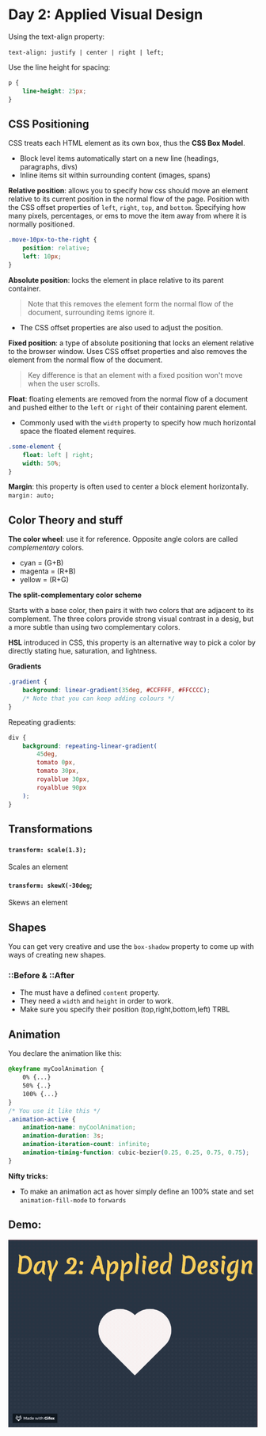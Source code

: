 # Day 2: Applied Visual Design

Using the text-align property:

`text-align: justify | center | right | left;`

Use the line height for spacing:
```css
p {
    line-height: 25px;
}
```

## CSS Positioning

CSS treats each HTML element as its own box, thus the **CSS Box Model**. 

* Block level items automatically start on a new line (headings, paragraphs, divs)
* Inline items sit within surrounding content (images, spans)

**Relative position**: allows you to specify how css should move an element relative to its current position in the normal flow of the page. Position with the CSS offset properties of `left`, `right`, `top`, and `bottom`. Specifying how many pixels, percentages, or ems to move the item away from where it is normally positioned.

```css
.move-10px-to-the-right {
    position: relative;
    left: 10px;
}
```

**Absolute position**: locks the element in place relative to its parent container. 
> Note that this removes the element form the normal flow of the document, surrounding items ignore it.

* The CSS offset properties are also used to adjust the position.


**Fixed position**: a type of absolute positioning that locks an element relative to the browser window. Uses CSS offset properties and also removes the element from the normal flow of the document.
> Key difference is that an element with a fixed position won't move when the user scrolls.

**Float**: floating elements are removed from the normal flow of a document and pushed either to the `left` or `right` of their containing parent element. 
* Commonly used with the `width` property to specify how much horizontal space the floated element requires.

```css
.some-element { 
    float: left | right; 
    width: 50%;
}
```
**Margin**: this property is often used to center a block element horizontally.
`margin: auto;`

## Color Theory and stuff

**The color wheel**: use it for reference. Opposite angle colors are called *complementary* colors.

* cyan = (G+B)
* magenta = (R+B)
* yellow = (R+G)

**The split-complementary color scheme**

Starts with a base color, then pairs it with two colors that are adjacent to its complement. The three colors provide strong visual contrast in a desig, but a more subtle than using two complementary colors.

**HSL** introduced in CSS, this property is an alternative way to pick a color by directly stating hue, saturation, and lightness.

**Gradients**
```css
.gradient {
    background: linear-gradient(35deg, #CCFFFF, #FFCCCC);
    /* Note that you can keep adding colours */
}
```
Repeating gradients:
```css
div {
    background: repeating-linear-gradient(
        45deg,
        tomato 0px,
        tomato 30px,
        royalblue 30px,
        royalblue 90px
    );
}
```

## Transformations

#### `transform: scale(1.3);`
Scales an element

#### `transform: skewX(-30deg`;
Skews an element 

## Shapes

You can get very creative and use the `box-shadow` property to come up with ways of creating new shapes.

### ::Before & ::After
* The must have a defined `content` property. 
* They need a `width` and `height` in order to work.
* Make sure you specify their position (top,right,bottom,left) TRBL


## Animation

You declare the animation like this:
```css
@keyframe myCoolAnimation {
    0% {...}
    50% {..}
    100% {...}
}
/* You use it like this */
.animation-active {
    animation-name: myCoolAnimation;
    animation-duration: 3s;
    animation-iteration-count: infinite;
    animation-timing-function: cubic-bezier(0.25, 0.25, 0.75, 0.75);
}
```

**Nifty tricks:**
* To make an animation act as hover simply define an 100% state and set `animation-fill-mode` to `forwards`

## Demo:
![demo of day 2](./day-two-demo.gif)